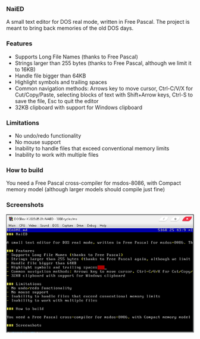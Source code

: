 ### NaiED

A small text editor for DOS real mode, written in Free Pascal. The project is meant to bring back memories of the old DOS days.

### Features
- Supports Long File Names (thanks to Free Pascal)
- Strings larger than 255 bytes (thanks to Free Pascal, although we limit it to 16KB)
- Handle file bigger than 64KB
- Highlight symbols and trailing spaces
- Common navigation methods: Arrows key to move cursor, Ctrl-C/V/X for Cut/Copy/Paste, selecting blocks of text with Shift+Arrow keys, Ctrl-S to save the file, Esc to quit the editor
- 32KB clipboard with support for Windows clipboard

### Limitations
- No undo/redo functionality
- No mouse support
- Inability to handle files that exceed conventional memory limits
- Inability to work with multiple files

### How to build

You need a Free Pascal cross-compiler for msdos-8086, with Compact memory model (although larger models should compile just fine)

### Screenshots

![naied in dosbox-x](/img/naied.PNG)
